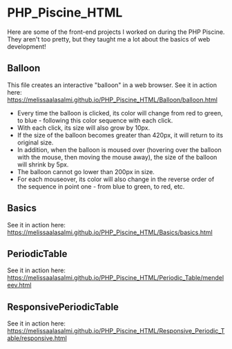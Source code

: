 # PHP_Piscine_HTML
Here are some of the front-end projects I worked on during the PHP Piscine. They aren't too pretty, but they taught me a lot about the basics of web development!

## Balloon
This file creates an interactive "balloon" in a web browser.
See it in action here: https://melissaalasalmi.github.io/PHP_Piscine_HTML/Balloon/balloon.html 
- Every time the balloon is clicked, its color will change from red to green, to blue - following this color sequence with each click. 
- With each click, its size will also grow by 10px.
- If the size of the balloon becomes greater than 420px, it will return to its original size.
- In addition, when the balloon is moused over (hovering over the balloon with the mouse, then moving the mouse away), the size of the balloon will shrink by 5px.
- The balloon cannot go lower than 200px in size.
- For each mouseover, its color will also change in the reverse order of the sequence in point one - from blue to green, to red, etc.

## Basics
See it in action here: https://melissaalasalmi.github.io/PHP_Piscine_HTML/Basics/basics.html

## PeriodicTable
See it in action here: https://melissaalasalmi.github.io/PHP_Piscine_HTML/Periodic_Table/mendeleev.html

## ResponsivePeriodicTable
See it in action here: https://melissaalasalmi.github.io/PHP_Piscine_HTML/Responsive_Periodic_Table/responsive.html

